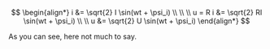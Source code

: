$$
\begin{align*}
i &= \sqrt{2} I \sin(wt + \psi_i)
\\ \\ \\
u = R i &= \sqrt{2} RI \sin(wt + \psi_i)
\\ \\
u &= \sqrt{2} U \sin(wt + \psi_i)
\end{align*}
$$

As you can see, here not much to say.
